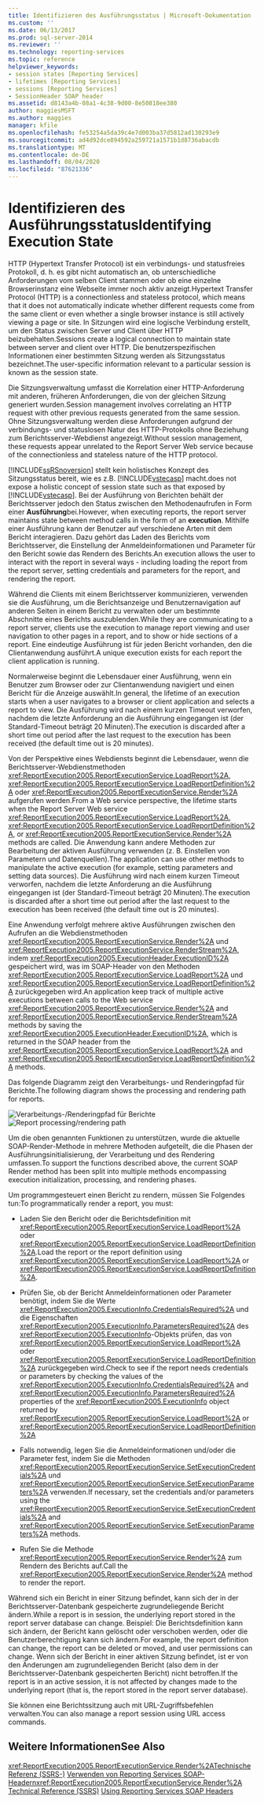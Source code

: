 ```yaml
---
title: Identifizieren des Ausführungsstatus | Microsoft-Dokumentation
ms.custom: ''
ms.date: 06/13/2017
ms.prod: sql-server-2014
ms.reviewer: ''
ms.technology: reporting-services
ms.topic: reference
helpviewer_keywords:
- session states [Reporting Services]
- lifetimes [Reporting Services]
- sessions [Reporting Services]
- SessionHeader SOAP header
ms.assetid: d8143a4b-08a1-4c38-9d00-8e50818ee380
author: maggiesMSFT
ms.author: maggies
manager: kfile
ms.openlocfilehash: fe53254a5da39c4e7d003ba37d5812ad130293e9
ms.sourcegitcommit: ad4d92dce894592a259721a1571b1d8736abacdb
ms.translationtype: MT
ms.contentlocale: de-DE
ms.lasthandoff: 08/04/2020
ms.locfileid: "87621336"
---
```

# <a name="identifying-execution-state"></a><span data-ttu-id="8a5f5-102">Identifizieren des Ausführungsstatus</span><span class="sxs-lookup"><span data-stu-id="8a5f5-102">Identifying Execution State</span></span>
  <span data-ttu-id="8a5f5-103">HTTP (Hypertext Transfer Protocol) ist ein verbindungs- und statusfreies Protokoll, d. h. es gibt nicht automatisch an, ob unterschiedliche Anforderungen vom selben Client stammen oder ob eine einzelne Browserinstanz eine Webseite immer noch aktiv anzeigt.</span><span class="sxs-lookup"><span data-stu-id="8a5f5-103">Hypertext Transfer Protocol (HTTP) is a connectionless and stateless protocol, which means that it does not automatically indicate whether different requests come from the same client or even whether a single browser instance is still actively viewing a page or site.</span></span> <span data-ttu-id="8a5f5-104">In Sitzungen wird eine logische Verbindung erstellt, um den Status zwischen Server und Client über HTTP beizubehalten.</span><span class="sxs-lookup"><span data-stu-id="8a5f5-104">Sessions create a logical connection to maintain state between server and client over HTTP.</span></span> <span data-ttu-id="8a5f5-105">Die benutzerspezifischen Informationen einer bestimmten Sitzung werden als Sitzungsstatus bezeichnet.</span><span class="sxs-lookup"><span data-stu-id="8a5f5-105">The user-specific information relevant to a particular session is known as the session state.</span></span>

 <span data-ttu-id="8a5f5-106">Die Sitzungsverwaltung umfasst die Korrelation einer HTTP-Anforderung mit anderen, früheren Anforderungen, die von der gleichen Sitzung generiert wurden.</span><span class="sxs-lookup"><span data-stu-id="8a5f5-106">Session management involves correlating an HTTP request with other previous requests generated from the same session.</span></span> <span data-ttu-id="8a5f5-107">Ohne Sitzungsverwaltung werden diese Anforderungen aufgrund der verbindungs- und statuslosen Natur des HTTP-Protokolls ohne Beziehung zum Berichtsserver-Webdienst angezeigt.</span><span class="sxs-lookup"><span data-stu-id="8a5f5-107">Without session management, these requests appear unrelated to the Report Server Web service because of the connectionless and stateless nature of the HTTP protocol.</span></span>

 [!INCLUDE[ssRSnoversion](../../includes/ssrsnoversion-md.md)] <span data-ttu-id="8a5f5-108">stellt kein holistisches Konzept des Sitzungsstatus bereit, wie es z.B. [!INCLUDE[vstecasp](../../includes/vstecasp-md.md)] macht.</span><span class="sxs-lookup"><span data-stu-id="8a5f5-108">does not expose a holistic concept of session state such as that exposed by [!INCLUDE[vstecasp](../../includes/vstecasp-md.md)].</span></span> <span data-ttu-id="8a5f5-109">Bei der Ausführung von Berichten behält der Berichtsserver jedoch den Status zwischen den Methodenaufrufen in Form einer **Ausführung**bei.</span><span class="sxs-lookup"><span data-stu-id="8a5f5-109">However, when executing reports, the report server maintains state between method calls in the form of an **execution**.</span></span> <span data-ttu-id="8a5f5-110">Mithilfe einer Ausführung kann der Benutzer auf verschiedene Arten mit dem Bericht interagieren. Dazu gehört das Laden des Berichts vom Berichtsserver, die Einstellung der Anmeldeinformationen und Parameter für den Bericht sowie das Rendern des Berichts.</span><span class="sxs-lookup"><span data-stu-id="8a5f5-110">An execution allows the user to interact with the report in several ways - including loading the report from the report server, setting credentials and parameters for the report, and rendering the report.</span></span>

 <span data-ttu-id="8a5f5-111">Während die Clients mit einem Berichtsserver kommunizieren, verwenden sie die Ausführung, um die Berichtsanzeige und Benutzernavigation auf anderen Seiten in einem Bericht zu verwalten oder um bestimmte Abschnitte eines Berichts auszublenden.</span><span class="sxs-lookup"><span data-stu-id="8a5f5-111">While they are communicating to a report server, clients use the execution to manage report viewing and user navigation to other pages in a report, and to show or hide sections of a report.</span></span> <span data-ttu-id="8a5f5-112">Eine eindeutige Ausführung ist für jeden Bericht vorhanden, den die Clientanwendung ausführt.</span><span class="sxs-lookup"><span data-stu-id="8a5f5-112">A unique execution exists for each report the client application is running.</span></span>

 <span data-ttu-id="8a5f5-113">Normalerweise beginnt die Lebensdauer einer Ausführung, wenn ein Benutzer zum Browser oder zur Clientanwendung navigiert und einen Bericht für die Anzeige auswählt.</span><span class="sxs-lookup"><span data-stu-id="8a5f5-113">In general, the lifetime of an execution starts when a user navigates to a browser or client application and selects a report to view.</span></span> <span data-ttu-id="8a5f5-114">Die Ausführung wird nach einem kurzen Timeout verworfen, nachdem die letzte Anforderung an die Ausführung eingegangen ist (der Standard-Timeout beträgt 20 Minuten).</span><span class="sxs-lookup"><span data-stu-id="8a5f5-114">The execution is discarded after a short time out period after the last request to the execution has been received (the default time out is 20 minutes).</span></span>

 <span data-ttu-id="8a5f5-115">Von der Perspektive eines Webdiensts beginnt die Lebensdauer, wenn die Berichtsserver-Webdienstmethoden <xref:ReportExecution2005.ReportExecutionService.LoadReport%2A>, <xref:ReportExecution2005.ReportExecutionService.LoadReportDefinition%2A> oder <xref:ReportExecution2005.ReportExecutionService.Render%2A> aufgerufen werden.</span><span class="sxs-lookup"><span data-stu-id="8a5f5-115">From a Web service perspective, the lifetime starts when the Report Server Web service <xref:ReportExecution2005.ReportExecutionService.LoadReport%2A>, <xref:ReportExecution2005.ReportExecutionService.LoadReportDefinition%2A>, or <xref:ReportExecution2005.ReportExecutionService.Render%2A> methods are called.</span></span> <span data-ttu-id="8a5f5-116">Die Anwendung kann andere Methoden zur Bearbeitung der aktiven Ausführung verwenden (z. B. Einstellen von Parametern und Datenquellen).</span><span class="sxs-lookup"><span data-stu-id="8a5f5-116">The application can use other methods to manipulate the active execution (for example, setting parameters and setting data sources).</span></span> <span data-ttu-id="8a5f5-117">Die Ausführung wird nach einem kurzen Timeout verworfen, nachdem die letzte Anforderung an die Ausführung eingegangen ist (der Standard-Timeout beträgt 20 Minuten).</span><span class="sxs-lookup"><span data-stu-id="8a5f5-117">The execution is discarded after a short time out period after the last request to the execution has been received (the default time out is 20 minutes).</span></span>

 <span data-ttu-id="8a5f5-118">Eine Anwendung verfolgt mehrere aktive Ausführungen zwischen den Aufrufen an die Webdienstmethoden <xref:ReportExecution2005.ReportExecutionService.Render%2A> und <xref:ReportExecution2005.ReportExecutionService.RenderStream%2A>, indem <xref:ReportExecution2005.ExecutionHeader.ExecutionID%2A> gespeichert wird, was im SOAP-Header von den Methoden <xref:ReportExecution2005.ReportExecutionService.LoadReport%2A> und <xref:ReportExecution2005.ReportExecutionService.LoadReportDefinition%2A> zurückgegeben wird.</span><span class="sxs-lookup"><span data-stu-id="8a5f5-118">An application keep track of multiple active executions between calls to the Web service <xref:ReportExecution2005.ReportExecutionService.Render%2A> and <xref:ReportExecution2005.ReportExecutionService.RenderStream%2A> methods by saving the <xref:ReportExecution2005.ExecutionHeader.ExecutionID%2A>, which is returned in the SOAP header from the <xref:ReportExecution2005.ReportExecutionService.LoadReport%2A> and <xref:ReportExecution2005.ReportExecutionService.LoadReportDefinition%2A> methods.</span></span>

 <span data-ttu-id="8a5f5-119">Das folgende Diagramm zeigt den Verarbeitungs- und Renderingpfad für Berichte.</span><span class="sxs-lookup"><span data-stu-id="8a5f5-119">The following diagram shows the processing and rendering path for reports.</span></span>

 <span data-ttu-id="8a5f5-120">![Verarbeitungs-/Renderingpfad für Berichte](../../../2014/reporting-services/media/rs-render-process-diagram.gif "Verarbeitungs-/Renderingpfad für Berichte")</span><span class="sxs-lookup"><span data-stu-id="8a5f5-120">![Report processing/rendering path](../../../2014/reporting-services/media/rs-render-process-diagram.gif "Report processing/rendering path")</span></span>

 <span data-ttu-id="8a5f5-121">Um die oben genannten Funktionen zu unterstützen, wurde die aktuelle SOAP-Render-Methode in mehrere Methoden aufgeteilt, die die Phasen der Ausführungsinitialisierung, der Verarbeitung und des Rendering umfassen.</span><span class="sxs-lookup"><span data-stu-id="8a5f5-121">To support the functions described above, the current SOAP Render method has been split into multiple methods encompassing execution initialization, processing, and rendering phases.</span></span>

 <span data-ttu-id="8a5f5-122">Um programmgesteuert einen Bericht zu rendern, müssen Sie Folgendes tun:</span><span class="sxs-lookup"><span data-stu-id="8a5f5-122">To programmatically render a report, you must:</span></span>

-   <span data-ttu-id="8a5f5-123">Laden Sie den Bericht oder die Berichtsdefinition mit <xref:ReportExecution2005.ReportExecutionService.LoadReport%2A> oder <xref:ReportExecution2005.ReportExecutionService.LoadReportDefinition%2A>.</span><span class="sxs-lookup"><span data-stu-id="8a5f5-123">Load the report or the report definition using <xref:ReportExecution2005.ReportExecutionService.LoadReport%2A> or <xref:ReportExecution2005.ReportExecutionService.LoadReportDefinition%2A>.</span></span>

-   <span data-ttu-id="8a5f5-124">Prüfen Sie, ob der Bericht Anmeldeinformationen oder Parameter benötigt, indem Sie die Werte <xref:ReportExecution2005.ExecutionInfo.CredentialsRequired%2A> und die Eigenschaften <xref:ReportExecution2005.ExecutionInfo.ParametersRequired%2A> des <xref:ReportExecution2005.ExecutionInfo>-Objekts prüfen, das von <xref:ReportExecution2005.ReportExecutionService.LoadReport%2A> oder <xref:ReportExecution2005.ReportExecutionService.LoadReportDefinition%2A> zurückgegeben wird.</span><span class="sxs-lookup"><span data-stu-id="8a5f5-124">Check to see if the report needs credentials or parameters by checking the values of the <xref:ReportExecution2005.ExecutionInfo.CredentialsRequired%2A> and <xref:ReportExecution2005.ExecutionInfo.ParametersRequired%2A> properties of the <xref:ReportExecution2005.ExecutionInfo> object returned by <xref:ReportExecution2005.ReportExecutionService.LoadReport%2A> or <xref:ReportExecution2005.ReportExecutionService.LoadReportDefinition%2A></span></span>

-   <span data-ttu-id="8a5f5-125">Falls notwendig, legen Sie die Anmeldeinformationen und/oder die Parameter fest, indem Sie die Methoden <xref:ReportExecution2005.ReportExecutionService.SetExecutionCredentials%2A> und <xref:ReportExecution2005.ReportExecutionService.SetExecutionParameters%2A> verwenden.</span><span class="sxs-lookup"><span data-stu-id="8a5f5-125">If necessary, set the credentials and/or parameters using the <xref:ReportExecution2005.ReportExecutionService.SetExecutionCredentials%2A> and <xref:ReportExecution2005.ReportExecutionService.SetExecutionParameters%2A> methods.</span></span>

-   <span data-ttu-id="8a5f5-126">Rufen Sie die Methode <xref:ReportExecution2005.ReportExecutionService.Render%2A> zum Rendern des Berichts auf.</span><span class="sxs-lookup"><span data-stu-id="8a5f5-126">Call the <xref:ReportExecution2005.ReportExecutionService.Render%2A> method to render the report.</span></span>

 <span data-ttu-id="8a5f5-127">Während sich ein Bericht in einer Sitzung befindet, kann sich der in der Berichtsserver-Datenbank gespeicherte zugrundeliegende Bericht ändern.</span><span class="sxs-lookup"><span data-stu-id="8a5f5-127">While a report is in session, the underlying report stored in the report server database can change.</span></span> <span data-ttu-id="8a5f5-128">Beispiel: Die Berichtsdefinition kann sich ändern, der Bericht kann gelöscht oder verschoben werden, oder die Benutzerberechtigung kann sich ändern.</span><span class="sxs-lookup"><span data-stu-id="8a5f5-128">For example, the report definition can change, the report can be deleted or moved, and user permissions can change.</span></span> <span data-ttu-id="8a5f5-129">Wenn sich der Bericht in einer aktiven Sitzung befindet, ist er von den Änderungen am zugrundeliegenden Bericht (also dem in der Berichtsserver-Datenbank gespeicherten Bericht) nicht betroffen.</span><span class="sxs-lookup"><span data-stu-id="8a5f5-129">If the report is in an active session, it is not affected by changes made to the underlying report (that is, the report stored in the report server database).</span></span>

 <span data-ttu-id="8a5f5-130">Sie können eine Berichtssitzung auch mit URL-Zugriffsbefehlen verwalten.</span><span class="sxs-lookup"><span data-stu-id="8a5f5-130">You can also manage a report session using URL access commands.</span></span>

## <a name="see-also"></a><span data-ttu-id="8a5f5-131">Weitere Informationen</span><span class="sxs-lookup"><span data-stu-id="8a5f5-131">See Also</span></span>
 <span data-ttu-id="8a5f5-132"><xref:ReportExecution2005.ReportExecutionService.Render%2A>[Technische Referenz &#40;SSRS-&#41;](../../../2014/reporting-services/technical-reference-ssrs.md) [Verwenden von Reporting Services SOAP-Headern](../report-server-web-service-net-framework-soap-headers/using-reporting-services-soap-headers.md)</span><span class="sxs-lookup"><span data-stu-id="8a5f5-132"><xref:ReportExecution2005.ReportExecutionService.Render%2A> [Technical Reference &#40;SSRS&#41;](../../../2014/reporting-services/technical-reference-ssrs.md) [Using Reporting Services SOAP Headers](../report-server-web-service-net-framework-soap-headers/using-reporting-services-soap-headers.md)</span></span>


